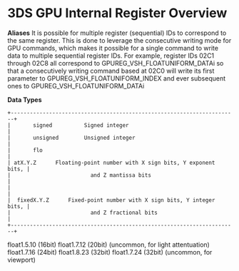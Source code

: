 # 3DS GPU Internal Register Overview


**Aliases**
It is possible for multiple register (sequential) IDs to correspond to
the same register. This is done to leverage the consecutive writing mode
for GPU commands, which makes it possible for a single command to write
data to multiple sequential register IDs. For example, register IDs 02C1
through 02C8 all correspond to GPUREG_VSH_FLOATUNIFORM_DATAi so that a
consecutively writing command based at 02C0 will write its first
parameter to GPUREG_VSH_FLOATUNIFORM_INDEX and ever subsequent ones to
GPUREG_VSH_FLOATUNIFORM_DATAi

**Data Types**

```
+-----------------------------------------------------------------------+
|       signed          Signed integer                                  |
|       unsigned        Unsigned integer                                |
|       flo                                                             |
| atX.Y.Z      Floating-point number with X sign bits, Y exponent bits, |
|                         and Z mantissa bits                           |
|                                                                       |
|  fixedX.Y.Z      Fixed-point number with X sign bits, Y integer bits, |
|                         and Z fractional bits                         |
+-----------------------------------------------------------------------+
```


float1.5.10 (16bit)
float1.7.12 (20bit) (uncommon, for light attentuation)
float1.7.16 (24bit)
float1.8.23 (32bit)
float1.7.24 (32bit) (uncommon, for viewport)



